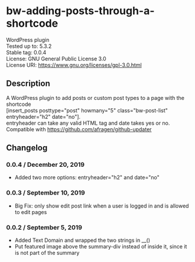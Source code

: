 # bw-adding-posts-through-a-shortcode
WordPress plugin  
Tested up to: 5.3.2  
Stable tag: 0.0.4  
License: GNU General Public License 3.0  
License URI: https://www.gnu.org/licenses/gpl-3.0.html  

## Description
A WordPress plugin to add posts or custom post types to a page with the shortcode  
[insert_posts posttype="post" howmany="5" class="bw-post-list" entryheader="h2" date="no"].  
entryheader can take any valid HTML tag and date takes yes or no.  
Compatible with https://github.com/afragen/github-updater

## Changelog

### 0.0.4 / December 20, 2019
* Added two more options: entryheader="h2" and date="no"

### 0.0.3 / September 10, 2019
* Big Fix: only show edit post link when a user is logged in and is allowed to edit pages

### 0.0.2 / September 5, 2019
* Added Text Domain and wrapped the two strings in __()
* Put featured image above the summary-div instead of inside it, since it is not part of the summary